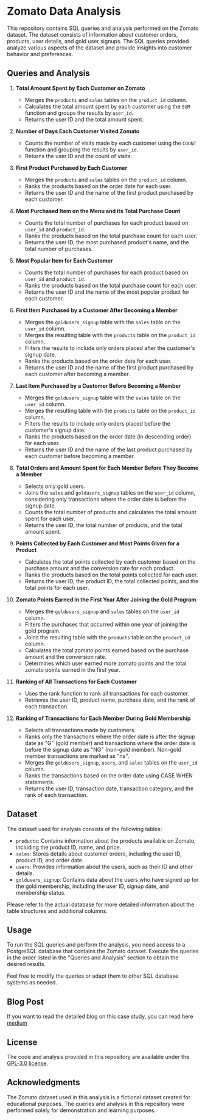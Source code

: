 # Zomato Data Analysis

This repository contains SQL queries and analysis performed on the Zomato dataset. The dataset consists of information about customer orders, products, user details, and gold user signups. The SQL queries provided analyze various aspects of the dataset and provide insights into customer behavior and preferences.

## Queries and Analysis

1. **Total Amount Spent by Each Customer on Zomato**
   - Merges the `products` and `sales` tables on the `product_id` column.
   - Calculates the total amount spent by each customer using the `SUM` function and groups the results by `user_id`.
   - Returns the user ID and the total amount spent.

2. **Number of Days Each Customer Visited Zomato**
   - Counts the number of visits made by each customer using the `COUNT` function and grouping the results by `user_id`.
   - Returns the user ID and the count of visits.

3. **First Product Purchased by Each Customer**
   - Merges the `products` and `sales` tables on the `product_id` column.
   - Ranks the products based on the order date for each user.
   - Returns the user ID and the name of the first product purchased by each customer.

4. **Most Purchased Item on the Menu and its Total Purchase Count**
   - Counts the total number of purchases for each product based on `user_id` and `product_id`.
   - Ranks the products based on the total purchase count for each user.
   - Returns the user ID, the most purchased product's name, and the total number of purchases.

5. **Most Popular Item for Each Customer**
   - Counts the total number of purchases for each product based on `user_id` and `product_id`.
   - Ranks the products based on the total purchase count for each user.
   - Returns the user ID and the name of the most popular product for each customer.

6. **First Item Purchased by a Customer After Becoming a Member**
   - Merges the `goldusers_signup` table with the `sales` table on the `user_id` column.
   - Merges the resulting table with the `products` table on the `product_id` column.
   - Filters the results to include only orders placed after the customer's signup date.
   - Ranks the products based on the order date for each user.
   - Returns the user ID and the name of the first product purchased by each customer after becoming a member.

7. **Last Item Purchased by a Customer Before Becoming a Member**
   - Merges the `goldusers_signup` table with the `sales` table on the `user_id` column.
   - Merges the resulting table with the `products` table on the `product_id` column.
   - Filters the results to include only orders placed before the customer's signup date.
   - Ranks the products based on the order date (in descending order) for each user.
   - Returns the user ID and the name of the last product purchased by each customer before becoming a member.

8. **Total Orders and Amount Spent for Each Member Before They Become a Member**
   - Selects only gold users.
   - Joins the `sales` and `goldusers_signup` tables on the `user_id` column, considering only transactions where the order date is before the signup date.
   - Counts the total number of products and calculates the total amount spent for each user.
   - Returns the user ID, the total number of products, and the total amount spent.

9. **Points Collected by Each Customer and Most Points Given for a Product**
   - Calculates the total points collected by each customer based on the purchase amount and the conversion rate for each product.
   - Ranks the products based on the total points collected for each user.
   - Returns the user ID, the product ID, the total collected points, and the total points for each user.

10. **Zomato Points Earned in the First Year After Joining the Gold Program**
    - Merges the `goldusers_signup` and `sales` tables on the `user_id` column.
    - Filters the purchases that occurred within one year of joining the gold program.
    - Joins the resulting table with the `products` table on the `product_id` column.
    - Calculates the total zomato points earned based on the purchase amount and the conversion rate.
    - Determines which user earned more zomato points and the total zomato points earned in the first year.

11. **Ranking of All Transactions for Each Customer**
    - Uses the rank function to rank all transactions for each customer.
    - Retrieves the user ID, product name, purchase date, and the rank of each transaction.

12. **Ranking of Transactions for Each Member During Gold Membership**
    - Selects all transactions made by customers.
    - Ranks only the transactions where the order date is after the signup date as "G" (gold member) and transactions where the order date is before the signup date as "NG" (non-gold member). Non-gold member transactions are marked as "na".
    - Merges the `goldusers_signup`, `users`, and `sales` tables on the `user_id` column.
    - Ranks the transactions based on the order date using CASE WHEN statements.
    - Returns the user ID, transaction date, transaction category, and the rank of each transaction.

## Dataset
The dataset used for analysis consists of the following tables:

- `products`: Contains information about the products available on Zomato, including the product ID, name, and price.
- `sales`: Stores details about customer orders, including the user ID, product ID, and order date.
- `users`: Provides information about the users, such as their ID and other details.
- `goldusers_signup`: Contains data about the users who have signed up for the gold membership, including the user ID, signup date, and membership status.

Please refer to the actual database for more detailed information about the table structures and additional columns.

## Usage
To run the SQL queries and perform the analysis, you need access to a PostgreSQL database that contains the Zomato dataset. Execute the queries in the order listed in the "Queries and Analysis" section to obtain the desired results.

Feel free to modify the queries or adapt them to other SQL database systems as needed.

## Blog Post 
If you want to read the detailed blog on this case study, you can read here [medium](https://saibalpatra.medium.com/analyzing-customer-behavior-and-preferences-on-zomato-c8360c3d34bc)

## License
The code and analysis provided in this repository are available under the [GPL-3.0 license](https://github.com/SaibalPatraDS/Case-Studies/blob/main/LICENSE).

## Acknowledgments
The Zomato dataset used in this analysis is a fictional dataset created for educational purposes. The queries and analysis in this repository were performed solely for demonstration and learning purposes.
